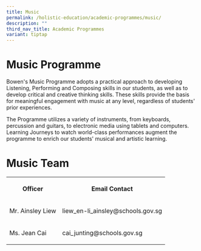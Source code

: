 ```yaml
---
title: Music
permalink: /holistic-education/academic-programmes/music/
description: ""
third_nav_title: Academic Programmes
variant: tiptap
---
```

<h1>Music Programme</h1>
<p>Bowen's Music Programme adopts a practical approach to developing Listening,
Performing and Composing skills in our students, as well as to develop
critical and creative thinking skills. These skills provide the basis for
meaningful engagement with music at any level, regardless of students'
prior experiences.&nbsp;</p>
<p>The Programme utilizes a variety of instruments, from keyboards, percussion
and guitars, to electronic media using tablets and computers. Learning
Journeys to watch world-class performances augment the programme to enrich
our students' musical and artistic learning.</p>
<h1>Music Team</h1>
<table style="minWidth: 50px">
<colgroup>
<col>
<col>
</colgroup>
<tbody>
<tr>
<th rowspan="1" colspan="1">
<p>Officer</p>
</th>
<th rowspan="1" colspan="1">
<p>Email Contact</p>
</th>
</tr>
<tr>
<td rowspan="1" colspan="1">
<p>Mr. Ainsley Liew</p>
</td>
<td rowspan="1" colspan="1">
<p>liew_en-li_ainsley@schools.gov.sg
<br>
</p>
</td>
</tr>
<tr>
<td rowspan="1" colspan="1">
<p>Ms. Jean Cai</p>
</td>
<td rowspan="1" colspan="1">
<p>cai_junting@schools.gov.sg</p>
</td>
</tr>
</tbody>
</table>
<p></p>